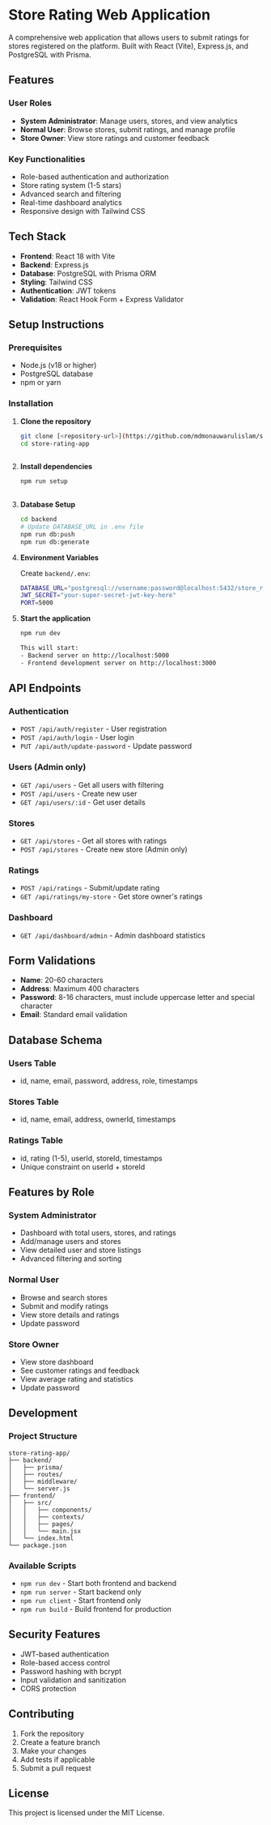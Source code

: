 # Store Rating Web Application

A comprehensive web application that allows users to submit ratings for stores registered on the platform. Built with React (Vite), Express.js, and PostgreSQL with Prisma.

## Features

### User Roles
- **System Administrator**: Manage users, stores, and view analytics
- **Normal User**: Browse stores, submit ratings, and manage profile
- **Store Owner**: View store ratings and customer feedback

### Key Functionalities
- Role-based authentication and authorization
- Store rating system (1-5 stars)
- Advanced search and filtering
- Real-time dashboard analytics
- Responsive design with Tailwind CSS

## Tech Stack

- **Frontend**: React 18 with Vite
- **Backend**: Express.js
- **Database**: PostgreSQL with Prisma ORM
- **Styling**: Tailwind CSS
- **Authentication**: JWT tokens
- **Validation**: React Hook Form + Express Validator

## Setup Instructions

### Prerequisites
- Node.js (v18 or higher)
- PostgreSQL database
- npm or yarn

### Installation

1. **Clone the repository**
   ```bash
   git clone [<repository-url>](https://github.com/mdmonauwarulislam/store_rating_app.git)
   cd store-rating-app
 

2. **Install dependencies**
   ```bash
   npm run setup
  

3. **Database Setup**
   ```bash
   cd backend
   # Update DATABASE_URL in .env file
   npm run db:push
   npm run db:generate

4. **Environment Variables**
   
   Create `backend/.env`:
   ```bash
   DATABASE_URL="postgresql://username:password@localhost:5432/store_rating_db"
   JWT_SECRET="your-super-secret-jwt-key-here"
   PORT=5000

5. **Start the application**
   ```bash
   npm run dev

   This will start:
   - Backend server on http://localhost:5000
   - Frontend development server on http://localhost:3000

## API Endpoints

### Authentication
- `POST /api/auth/register` - User registration
- `POST /api/auth/login` - User login
- `PUT /api/auth/update-password` - Update password

### Users (Admin only)
- `GET /api/users` - Get all users with filtering
- `POST /api/users` - Create new user
- `GET /api/users/:id` - Get user details

### Stores
- `GET /api/stores` - Get all stores with ratings
- `POST /api/stores` - Create new store (Admin only)

### Ratings
- `POST /api/ratings` - Submit/update rating
- `GET /api/ratings/my-store` - Get store owner's ratings

### Dashboard
- `GET /api/dashboard/admin` - Admin dashboard statistics

## Form Validations

- **Name**: 20-60 characters
- **Address**: Maximum 400 characters
- **Password**: 8-16 characters, must include uppercase letter and special character
- **Email**: Standard email validation

## Database Schema

### Users Table
- id, name, email, password, address, role, timestamps

### Stores Table
- id, name, email, address, ownerId, timestamps

### Ratings Table
- id, rating (1-5), userId, storeId, timestamps
- Unique constraint on userId + storeId

## Features by Role

### System Administrator
- Dashboard with total users, stores, and ratings
- Add/manage users and stores
- View detailed user and store listings
- Advanced filtering and sorting

### Normal User
- Browse and search stores
- Submit and modify ratings
- View store details and ratings
- Update password

### Store Owner
- View store dashboard
- See customer ratings and feedback
- View average rating and statistics
- Update password

## Development

### Project Structure
```
store-rating-app/
├── backend/
│   ├── prisma/
│   ├── routes/
│   ├── middleware/
│   └── server.js
├── frontend/
│   ├── src/
│   │   ├── components/
│   │   ├── contexts/
│   │   ├── pages/
│   │   └── main.jsx
│   └── index.html
└── package.json
```

### Available Scripts
- `npm run dev` - Start both frontend and backend
- `npm run server` - Start backend only
- `npm run client` - Start frontend only
- `npm run build` - Build frontend for production

## Security Features

- JWT-based authentication
- Role-based access control
- Password hashing with bcrypt
- Input validation and sanitization
- CORS protection

## Contributing

1. Fork the repository
2. Create a feature branch
3. Make your changes
4. Add tests if applicable
5. Submit a pull request

## License

This project is licensed under the MIT License.